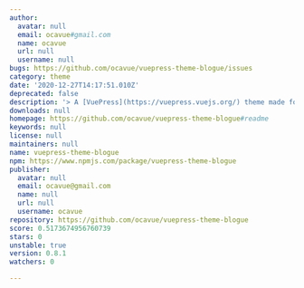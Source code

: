 ```yaml
---
author:
  avatar: null
  email: ocavue#gmail.com
  name: ocavue
  url: null
  username: null
bugs: https://github.com/ocavue/vuepress-theme-blogue/issues
category: theme
date: '2020-12-27T14:17:51.010Z'
deprecated: false
description: '> A [VuePress](https://vuepress.vuejs.org/) theme made for blog'
downloads: null
homepage: https://github.com/ocavue/vuepress-theme-blogue#readme
keywords: null
license: null
maintainers: null
name: vuepress-theme-blogue
npm: https://www.npmjs.com/package/vuepress-theme-blogue
publisher:
  avatar: null
  email: ocavue@gmail.com
  name: null
  url: null
  username: ocavue
repository: https://github.com/ocavue/vuepress-theme-blogue
score: 0.5173674956760739
stars: 0
unstable: true
version: 0.8.1
watchers: 0

---
```


